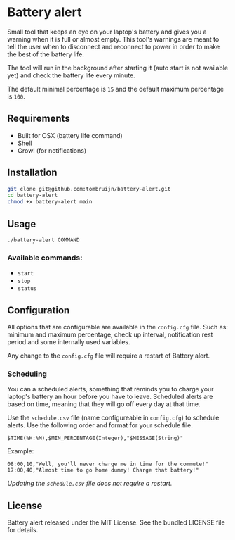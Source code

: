 # Battery alert

Small tool that keeps an eye on your laptop's battery and gives you a warning when it is full or almost empty. This tool's warnings are meant to tell the user when to disconnect and reconnect to power in order to make the best of the battery life.

The tool will run in the background after starting it (auto start is not available yet) and check the battery life every minute.

The default minimal percentage is `15` and the default maximum percentage is `100`.

## Requirements

- Built for OSX (battery life command)
- Shell
- Growl (for notifications)

## Installation

```sh
git clone git@github.com:tombruijn/battery-alert.git
cd battery-alert
chmod +x battery-alert main
```

## Usage

`./battery-alert COMMAND`

### Available commands:

- `start`
- `stop`
- `status`

## Configuration

All options that are configurable are available in the `config.cfg` file.
Such as: minimum and maximum percentage, check up interval, notification rest period and some internally used variables.

Any change to the `config.cfg` file will require a restart of Battery alert.

### Scheduling

You can a scheduled alerts, something that reminds you to charge your laptop's battery an hour before you have to leave.
Scheduled alerts are based on time, meaning that they will go off every day at that time.

Use the `schedule.csv` file (name configureable in `config.cfg`) to schedule alerts.
Use the following order and format for your schedule file.

```csv
$TIME(%H:%M),$MIN_PERCENTAGE(Integer),"$MESSAGE(String)"
```

Example:

```csv
08:00,10,"Well, you'll never charge me in time for the commute!"
17:00,40,"Almost time to go home dummy! Charge that battery!"
```

_Updating the `schedule.csv` file does not require a restart._

## License

Battery alert released under the MIT License. See the bundled LICENSE file for details.
